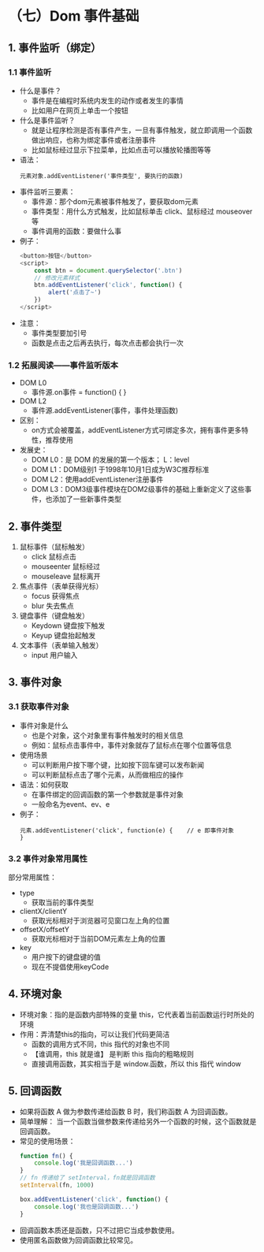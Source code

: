 # （七）Dom 事件基础

## 1. 事件监听（绑定）

### 1.1 事件监听

- 什么是事件？
    - 事件是在编程时系统内发生的动作或者发生的事情
    - 比如用户在网页上单击一个按钮
- 什么是事件监听？
    - 就是让程序检测是否有事件产生，一旦有事件触发，就立即调用一个函数做出响应，也称为绑定事件或者注册事件
    - 比如鼠标经过显示下拉菜单，比如点击可以播放轮播图等等
- 语法：
    ```
    元素对象.addEventListener('事件类型', 要执行的函数)
    ```
- 事件监听三要素：
    - 事件源：那个dom元素被事件触发了，要获取dom元素
    - 事件类型：用什么方式触发，比如鼠标单击 click、鼠标经过 mouseover 等
    - 事件调用的函数：要做什么事
- 例子：
    ```js
    <button>按钮</button>
    <script>
        const btn = document.querySelector('.btn')
        // 修改元素样式
        btn.addEventListener('click', function() {
            alert('点击了~')
        })
    </script>
    ```
- 注意：
    - 事件类型要加引号
    - 函数是点击之后再去执行，每次点击都会执行一次

### 1.2 拓展阅读——事件监听版本

- DOM L0
    - 事件源.on事件 = function() { }
- DOM L2
    - 事件源.addEventListener(事件，事件处理函数)
- 区别：
    - on方式会被覆盖，addEventListener方式可绑定多次，拥有事件更多特性，推荐使用
- 发展史：
    - DOM L0：是 DOM 的发展的第一个版本； L：level
    - DOM L1：DOM级别1 于1998年10月1日成为W3C推荐标准
    - DOM L2：使用addEventListener注册事件
    - DOM L3：DOM3级事件模块在DOM2级事件的基础上重新定义了这些事件，也添加了一些新事件类型

## 2. 事件类型

1. 鼠标事件（鼠标触发）
    - click 鼠标点击
    - mouseenter 鼠标经过
    - mouseleave 鼠标离开
2. 焦点事件（表单获得光标）
    - focus 获得焦点
    - blur 失去焦点
3. 键盘事件（键盘触发）
    - Keydown 键盘按下触发
    - Keyup 键盘抬起触发
4. 文本事件（表单输入触发）
    - input 用户输入

## 3. 事件对象

### 3.1 获取事件对象 

- 事件对象是什么
    - 也是个对象，这个对象里有事件触发时的相关信息
    - 例如：鼠标点击事件中，事件对象就存了鼠标点在哪个位置等信息
- 使用场景
    - 可以判断用户按下哪个键，比如按下回车键可以发布新闻
    - 可以判断鼠标点击了哪个元素，从而做相应的操作
- 语法：如何获取
    - 在事件绑定的回调函数的第一个参数就是事件对象
    - 一般命名为event、ev、e
- 例子：
    ```
    元素.addEventListener('click', function(e) {    // e 即事件对象
    }
    ```

### 3.2 事件对象常用属性 

部分常用属性：
- type
    - 获取当前的事件类型
- clientX/clientY
    - 获取光标相对于浏览器可见窗口左上角的位置
- offsetX/offsetY
    - 获取光标相对于当前DOM元素左上角的位置
- key
    - 用户按下的键盘键的值
    - 现在不提倡使用keyCode

## 4. 环境对象

- 环境对象：指的是函数内部特殊的变量 this，它代表着当前函数运行时所处的环境
- 作用：弄清楚this的指向，可以让我们代码更简洁
    - 函数的调用方式不同，this 指代的对象也不同
    - 【谁调用，this 就是谁】 是判断 this 指向的粗略规则
    - 直接调用函数，其实相当于是 window.函数，所以 this 指代 window

## 5. 回调函数

- 如果将函数 A 做为参数传递给函数 B 时，我们称函数 A 为回调函数。
- 简单理解： 当一个函数当做参数来传递给另外一个函数的时候，这个函数就是回调函数。
- 常见的使用场景：
    ```js
    function fn() {
        console.log('我是回调函数...')
    }
    // fn 传递给了 setInterval，fn就是回调函数
    setInterval(fn, 1000)
    
    box.addEventListener('click', function() {
        console.log('我也是回调函数...') 
    }
    ```
- 回调函数本质还是函数，只不过把它当成参数使用。
- 使用匿名函数做为回调函数比较常见。
